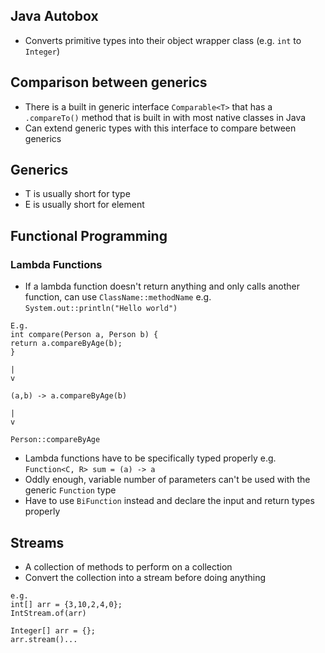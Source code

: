 ## Java Autobox
- Converts primitive types into their object wrapper class (e.g. `int` to `Integer`)

## Comparison between generics
- There is a built in generic interface `Comparable<T>` that has a `.compareTo()` method that is built in with most native classes in Java 
- Can extend generic types with this interface to compare between generics 

## Generics 
- T is usually short for type 
- E is usually short for element

## Functional Programming 
### Lambda Functions 
- If a lambda function doesn't return anything and only calls another function, can use `ClassName::methodName` e.g. `System.out::println("Hello world")`
```
E.g. 
int compare(Person a, Person b) {
return a.compareByAge(b);
}

|
v 

(a,b) -> a.compareByAge(b) 

|
v 

Person::compareByAge
```
- Lambda functions have to be specifically typed properly e.g. `Function<C, R> sum = (a) -> a`
- Oddly enough, variable number of parameters can't be used with the generic `Function` type
- Have to use `BiFunction` instead and declare the input and return types properly 

## Streams 
- A collection of methods to perform on a collection 
- Convert the collection into a stream before doing anything 
```
e.g. 
int[] arr = {3,10,2,4,0};
IntStream.of(arr)

Integer[] arr = {};
arr.stream()...
```
